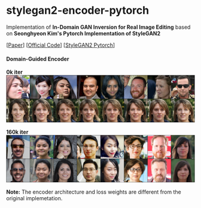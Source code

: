 # stylegan2-encoder-pytorch


Implementation of **In-Domain GAN Inversion for Real Image Editing** based on **Seonghyeon Kim's Pytorch Implementation of StyleGAN2**

[[Paper](https://arxiv.org/pdf/2004.00049.pdf)] [[Official Code](https://github.com/genforce/idinvert)] [[StyleGAN2 Pytorch](https://github.com/genforce/idinvert)]

#### Domain-Guided Encoder

**0k iter**\
<img src="./imgs/0k.png" width="720">

**160k iter**\
<img src="./imgs/160k.png" width="720"> 


**Note:** The encoder architecture and loss weights are different from the original implemetation.